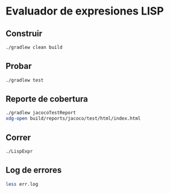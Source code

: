 # Evaluador de expresiones LISP

## Construir

```bash
./gradlew clean build
```

## Probar

```bash
./gradlew test
```

## Reporte de cobertura

```bash
./gradlew jacocoTestReport
xdg-open build/reports/jacoco/test/html/index.html
```

## Correr

```bash
./LispExpr
```

## Log de errores

```bash
less err.log
```